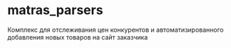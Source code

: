 # matras_parsers
Комплекс для отслеживания цен конкурентов и автоматизированного добавления новых товаров на сайт заказчика
